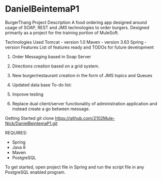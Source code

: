 # DanielBeintemaP1

BurgerThang
Project Description
A food ordering app designed around usage of SOAP, REST and JMS technologies to order burgers. Designed primarily as a project for the training portion of MuleSoft.

Technologies Used
Tomcat - version 1.0
Maven - version 3.63
Spring - version
Features
List of features ready and TODOs for future development

1. Order Messaging based in Soap Server
2. Directions creation based on a grid system.
3. New burger/restaurant creation in the form of JMS topics and Queues
4. Updated data base
To-do list:

1. Improve testing
2. Replace dual client/server functionality of administration application and instead create a go between message. 

Getting Started
git clone https://github.com/2102Mule-Nick/DanielBeintemaP1.git

REQUIRES: 
- Spring
- Java 8
- Maven
- PostgreSQL

To get started, open project file in Spring and run the script file in any PostgreSQL enabled program.
